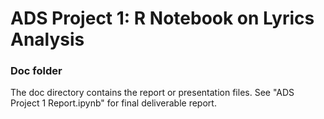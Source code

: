 # ADS Project 1:  R Notebook on Lyrics Analysis

### Doc folder

The doc directory contains the report or presentation files. See "ADS Project 1 Report.ipynb" for final deliverable report.
